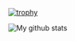 [![trophy](https://github-profile-trophy.vercel.app/?username=definoob&theme=nord)](https://github.com/ryo-ma/github-profile-trophy)

![My github stats](https://github-readme-stats.vercel.app/api?username=definoob&show_icons=true&theme=radical)
